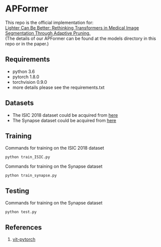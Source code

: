 # APFormer

This repo is the official implementation for:\
[Lighter Can Be Better: Rethinking Transformers in Medical Image Segmentation Through Adaptive Pruning.](https://arxiv.org/pdf/2206.14413.pdf)\
(The details of our APFormer can be found at the models directory in this repo or in the paper.)

## Requirements

* python 3.6
* pytorch 1.8.0
* torchvision 0.9.0
* more details please see the requirements.txt

## Datasets

* The ISIC 2018 dataset could be acquired from [here](https://challenge.isic-archive.com/data/)
* The Synapse dataset could be acquired from [here](https://www.synapse.org/#!Synapse:syn3193805/wiki/217789)

## Training

Commands for training on the ISIC 2018 dataset
```
python train_ISIC.py
```
Commands for training on the Synapse dataset
```
python train_synapse.py
```
## Testing

Commands for training on the Synapse dataset
``` 
python test.py
```
## References

1. [vit-pytorch](https://github.com/lucidrains/vit-pytorch)
